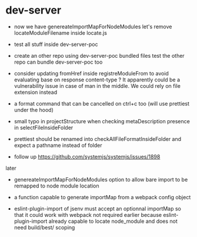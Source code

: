 # dev-server

- now we have genereateImportMapForNodeModules
  let's remove locateModuleFilename inside locate.js
- test all stuff inside dev-server-poc
- create an other repo using dev-server-poc bundled files
  test the other repo can bundle dev-server-poc too
- consider updating fromHref inside registreModuleFrom to
  avoid evaluating base on response content-type ?
  It apparently could be a vulnerability issue in case of man in the middle. We could rely on file extension instead
- a format command that can be cancelled on ctrl+c too
  (will use prettiest under the hood)

- small typo in projectStructure when checking metaDescription presence
  in selectFileInsideFolder
- prettiest should be renamed into checkAllFileFormatInsideFolder
  and expect a pathname instead of folder

- follow up https://github.com/systemjs/systemjs/issues/1898

later

- genereateImportMapForNodeModules option to
  allow bare import to be remapped to node module location

- a function capable to generate importMap from a webpack config object

- eslint-plugin-import of jsenv must accept
  an optionnal importMap so that it could work with webpack
  not required earlier because eslint-plugin-import already capable to locate node_module and does not need build/best/ scoping
